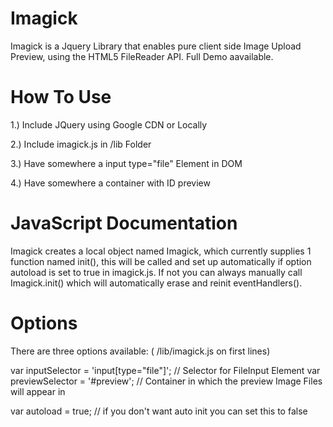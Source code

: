 # Imagick
Imagick is a Jquery Library that enables pure client side Image Upload Preview, using the HTML5 FileReader API. Full Demo aavailable.

# How To Use
1.) Include JQuery using Google CDN or Locally 

2.) Include imagick.js in /lib Folder 

3.) Have somewhere a input type="file" Element in DOM 

4.) Have somewhere a container with ID preview 

# JavaScript Documentation 
Imagick creates a local object named Imagick, which currently supplies 1 function named init(), this will be called and set up automatically if option autoload is set to true in imagick.js. If not you can always manually call Imagick.init() which will automatically erase and reinit eventHandlers(). 

# Options 
There are three options available: ( /lib/imagick.js on first lines) 

var inputSelector = 'input[type="file"]'; // Selector for FileInput Element
var previewSelector = '#preview'; // Container in which the preview Image Files will appear in

var autoload = true; // if you don't want auto init you can set this to false
